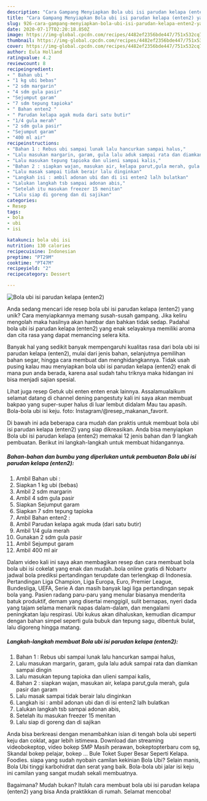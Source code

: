 ```yaml
---
description: "Cara Gampang Menyiapkan Bola ubi isi parudan kelapa (enten2) yang Enak Banget"
title: "Cara Gampang Menyiapkan Bola ubi isi parudan kelapa (enten2) yang Enak Banget"
slug: 926-cara-gampang-menyiapkan-bola-ubi-isi-parudan-kelapa-enten2-yang-enak-banget
date: 2020-07-17T02:20:18.850Z
image: https://img-global.cpcdn.com/recipes/4482ef2356bde447/751x532cq70/bola-ubi-isi-parudan-kelapa-enten2-foto-resep-utama.jpg
thumbnail: https://img-global.cpcdn.com/recipes/4482ef2356bde447/751x532cq70/bola-ubi-isi-parudan-kelapa-enten2-foto-resep-utama.jpg
cover: https://img-global.cpcdn.com/recipes/4482ef2356bde447/751x532cq70/bola-ubi-isi-parudan-kelapa-enten2-foto-resep-utama.jpg
author: Eula Holland
ratingvalue: 4.2
reviewcount: 8
recipeingredient:
- " Bahan ubi "
- "1 kg ubi bebas"
- "2 sdm margarin"
- "4 sdm gula pasir"
- "Sejumput garam"
- "7 sdm tepung tapioka"
- " Bahan enten2 "
- " Parudan kelapa agak muda dari satu butir"
- "1/4 gula merah"
- "2 sdm gula pasir"
- "Sejumput garam"
- "400 ml air"
recipeinstructions:
- "Bahan 1 : Rebus ubi sampai lunak lalu hancurkan sampai halus,"
- "Lalu masukan margarin, garam, gula lalu aduk sampai rata dan diamkan sampai dingin"
- "Lalu masukan tepung tapioka dan ulieni sampai kalis,"
- "Bahan 2 : siapkan wajan, masukan air, kelapa parut,gula merah, gula pasir dan garam"
- "Lalu masak sampai tidak berair lalu dinginkan"
- "Langkah isi : ambil adonan ubi dan di isi enten2 lalh bulatkan"
- "Lalukan langkah tsb sampai adonan abis,"
- "Setelah itu masukan freezer 15 menitan"
- "Lalu siap di goreng dan di sajikan"
categories:
- Resep
tags:
- bola
- ubi
- isi

katakunci: bola ubi isi 
nutrition: 130 calories
recipecuisine: Indonesian
preptime: "PT29M"
cooktime: "PT47M"
recipeyield: "2"
recipecategory: Dessert

---
```



![Bola ubi isi parudan kelapa (enten2)](https://img-global.cpcdn.com/recipes/4482ef2356bde447/751x532cq70/bola-ubi-isi-parudan-kelapa-enten2-foto-resep-utama.jpg)

Anda sedang mencari ide resep bola ubi isi parudan kelapa (enten2) yang unik? Cara menyiapkannya memang susah-susah gampang. Jika keliru mengolah maka hasilnya akan hambar dan bahkan tidak sedap. Padahal bola ubi isi parudan kelapa (enten2) yang enak selayaknya memiliki aroma dan cita rasa yang dapat memancing selera kita.

Banyak hal yang sedikit banyak mempengaruhi kualitas rasa dari bola ubi isi parudan kelapa (enten2), mulai dari jenis bahan, selanjutnya pemilihan bahan segar, hingga cara membuat dan menghidangkannya. Tidak usah pusing kalau mau menyiapkan bola ubi isi parudan kelapa (enten2) enak di mana pun anda berada, karena asal sudah tahu triknya maka hidangan ini bisa menjadi sajian spesial.

Lihat juga resep Getuk ubi enten enten enak lainnya. Assalamualaikum selamat datang di channel dening pangestuty kali ini saya akan membuat bakpao yang super-super halus di luar lembut didalam Mau tau apasih. Bola-bola ubi isi keju. foto: Instagram/@resep_makanan_favorit.


Di bawah ini ada beberapa cara mudah dan praktis untuk membuat bola ubi isi parudan kelapa (enten2) yang siap dikreasikan. Anda bisa menyiapkan Bola ubi isi parudan kelapa (enten2) memakai 12 jenis bahan dan 9 langkah pembuatan. Berikut ini langkah-langkah untuk membuat hidangannya.

<!--inarticleads1-->

##### Bahan-bahan dan bumbu yang diperlukan untuk pembuatan Bola ubi isi parudan kelapa (enten2):

1. Ambil  Bahan ubi :
1. Siapkan 1 kg ubi (bebas)
1. Ambil 2 sdm margarin
1. Ambil 4 sdm gula pasir
1. Siapkan Sejumput garam
1. Siapkan 7 sdm tepung tapioka
1. Ambil  Bahan enten2 :
1. Ambil  Parudan kelapa agak muda (dari satu butir)
1. Ambil 1/4 gula merah
1. Gunakan 2 sdm gula pasir
1. Ambil Sejumput garam
1. Ambil 400 ml air


Dalam video kali ini saya akan membagikan resep dan cara membuat bola bola ubi isi cokelat yang enak dan mudah..bola online gratis di Nobartv jadwal bola prediksi pertandingan terupdate dan terlengkap di Indonesia. Pertandingan Liga Champion, Liga Europa, Euro, Premier League, Bundesliga, UEFA, Serie A dan masih banyak lagi liga pertandingan sepak bola yang. Pasien radang paru-paru yang menular biasanya menderita batuk produktif, demam yang disertai menggigil, sulit bernapas, nyeri dada yang tajam selama menarik napas dalam-dalam, dan mengalami peningkatan laju respirasi. Ubi kukus akan dihaluskan, kemudian dicampur dengan bahan simpel seperti gula bubuk dan tepung sagu, dibentuk bulat, lalu digoreng hingga matang. 

<!--inarticleads2-->

##### Langkah-langkah membuat Bola ubi isi parudan kelapa (enten2):

1. Bahan 1 : Rebus ubi sampai lunak lalu hancurkan sampai halus,
1. Lalu masukan margarin, garam, gula lalu aduk sampai rata dan diamkan sampai dingin
1. Lalu masukan tepung tapioka dan ulieni sampai kalis,
1. Bahan 2 : siapkan wajan, masukan air, kelapa parut,gula merah, gula pasir dan garam
1. Lalu masak sampai tidak berair lalu dinginkan
1. Langkah isi : ambil adonan ubi dan di isi enten2 lalh bulatkan
1. Lalukan langkah tsb sampai adonan abis,
1. Setelah itu masukan freezer 15 menitan
1. Lalu siap di goreng dan di sajikan


Anda bisa berkreasi dengan menambahkan isian di tengah bola ubi seperti keju dan coklat, agar lebih istimewa. Download dan streaming videobokeptop, video bokep SMP Masih perawan, bokeptopterbaru com sg, Skandal bokep pelajar, bokep … Bule Toket Super Besar Seperti Kelapa. Foodies. siapa yang sudah nyobain camilan kekinian Bola Ubi? Selain manis, Bola Ubi tinggi karbohidrat dan serat yang baik. Bola-bola ubi jalar isi keju ini camilan yang sangat mudah sekali membuatnya. 

Bagaimana? Mudah bukan? Itulah cara membuat bola ubi isi parudan kelapa (enten2) yang bisa Anda praktikkan di rumah. Selamat mencoba!
